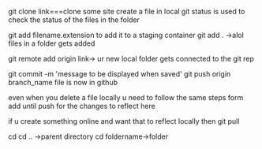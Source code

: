 git clone link===clone some site
create a file in local 
git status is used to check the status of the files in the folder

git add filename.extension to add it to a staging container
git add . ->alol files in a folder gets added

git remote add origin link-> ur new local folder gets connected to the git rep


git commit -m 'message to be displayed when saved'
git push origin branch_name 
file is now in github

even when you delete a file locally u need to follow the same steps form add until push for the changes to reflect here

if u create something online and want that to reflect locally then
git pull

cd
cd .. ->parent directory
cd foldername->folder
